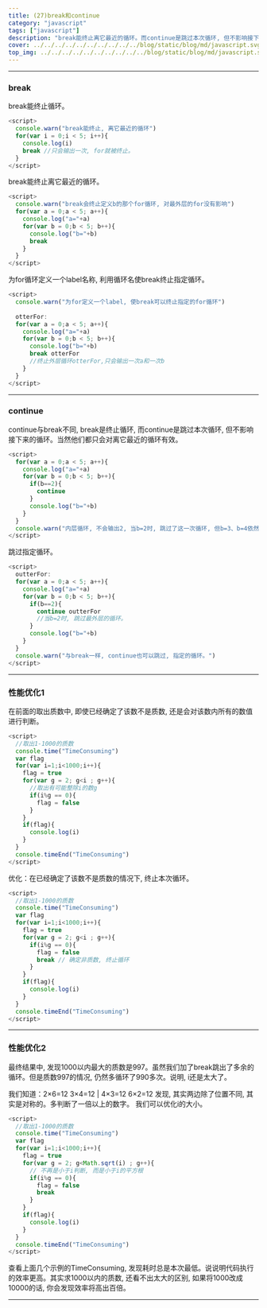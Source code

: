 ```yaml
---
title: (27)break和continue
category: "javascript"
tags: ["javascript"]
description: "break能终止离它最近的循环。而continue是跳过本次循环, 但不影响接下来的循环。"
cover: ../../../../../../../../../../blog/static/blog/md/javascript.svg
top_img: ../../../../../../../../../../blog/static/blog/md/javascript.svg
---
```


***

### break

break能终止循环。


```js js
<script>
  console.warn("break能终止, 离它最近的循环")
  for(var i = 0;i < 5; i++){
    console.log(i)
    break //只会输出一次, for就被终止。
  }
</script>
```


break能终止离它最近的循环。


```js js
<script>
  console.warn("break会终止定义b的那个for循环, 对最外层的for没有影响")
  for(var a = 0;a < 5; a++){
    console.log("a="+a)
    for(var b = 0;b < 5; b++){
      console.log("b="+b)
      break
    }
  }
</script>
```


为for循环定义一个label名称, 利用循环名使break终止指定循环。


```js js
<script>
  console.warn("为for定义一个label, 使break可以终止指定的for循环")
  
  otterFor:
  for(var a = 0;a < 5; a++){
    console.log("a="+a)
    for(var b = 0;b < 5; b++){
      console.log("b="+b)
      break otterFor
      //终止外层循环otterFor,只会输出一次a和一次b
    }
  }
</script>
```


***

### continue

continue与break不同, break是终止循环, 而continue是跳过本次循环, 但不影响接下来的循环。当然他们都只会对离它最近的循环有效。


```js js
<script>
  for(var a = 0;a < 5; a++){
    console.log("a="+a)
    for(var b = 0;b < 5; b++){
      if(b==2){
        continue
      }
      console.log("b="+b)
    }
  }
  console.warn("内层循环, 不会输出2, 当b=2时, 跳过了这一次循环, 但b=3、b=4依然会执行。")
</script>
```


跳过指定循环。


```js js
<script>
  outterFor:
  for(var a = 0;a < 5; a++){
    console.log("a="+a)
    for(var b = 0;b < 5; b++){
      if(b==2){
        continue outterFor
        //当b=2时, 跳过最外层的循环。
      }
      console.log("b="+b)
    }
  }
  console.warn("与break一样, continue也可以跳过, 指定的循环。")
</script>
```


***

### 性能优化1

在前面的取出质数中, 即使已经确定了该数不是质数, 还是会对该数内所有的数值进行判断。


```js js
<script>
  //取出1-1000的质数
  console.time("TimeConsuming")
  var flag
  for(var i=1;i<1000;i++){
    flag = true
    for(var g = 2; g<i ; g++){ 
      //取出有可能整除i的数g
      if(i%g == 0){
        flag = false 
      }
    }
    if(flag){
      console.log(i)
    }
  }
  console.timeEnd("TimeConsuming")
</script>
```


优化：在已经确定了该数不是质数的情况下, 终止本次循环。


```js js
<script>
  //取出1-1000的质数
  console.time("TimeConsuming")
  var flag
  for(var i=1;i<1000;i++){
    flag = true
    for(var g = 2; g<i ; g++){ 
      if(i%g == 0){
        flag = false 
        break // 确定非质数, 终止循环
      }
    }
    if(flag){
      console.log(i)
    }
  }
  console.timeEnd("TimeConsuming")
</script>
```


***

### 性能优化2

最终结果中, 发现1000以内最大的质数是997。虽然我们加了break跳出了多余的循环。但是质数997的情况, 仍然多循环了990多次。说明, i还是太大了。

我们知道：2×6=12 3×4=12 | 4×3=12 6×2=12
发现, 其实两边除了位置不同, 其实是对称的。多判断了一倍以上的数字。
我们可以优化i的大小。


```js js
<script>
  //取出1-1000的质数
  console.time("TimeConsuming")
  var flag
  for(var i=1;i<1000;i++){
    flag = true
    for(var g = 2; g<Math.sqrt(i) ; g++){ 
      // 不再是小于i判断, 而是小于i的平方根
      if(i%g == 0){
        flag = false 
        break
      }
    }
    if(flag){
      console.log(i)
    }
  }
  console.timeEnd("TimeConsuming")
</script>
```


查看上面几个示例的TimeConsuming, 发现耗时总是本次最低。说说明代码执行的效率更高。其实求1000以内的质数, 还看不出太大的区别, 如果将1000改成10000的话, 你会发现效率将高出百倍。


***